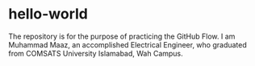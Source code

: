 # hello-world
The repository is for the purpose of practicing the GitHub Flow. 
I am Muhammad Maaz, an accomplished Electrical Engineer, who graduated from COMSATS University Islamabad, Wah Campus.
